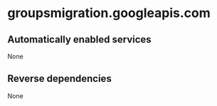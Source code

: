 # groupsmigration.googleapis.com

## Automatically enabled services

None

## Reverse dependencies

None
